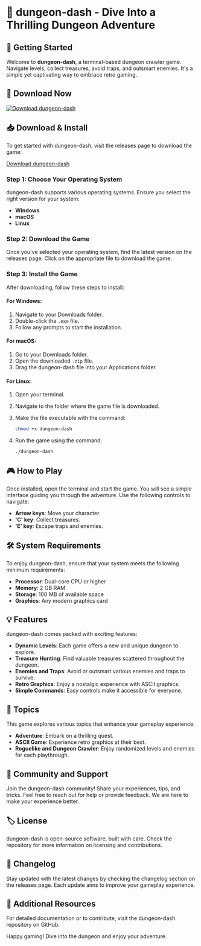 # 🏰 dungeon-dash - Dive Into a Thrilling Dungeon Adventure

## 🚀 Getting Started

Welcome to **dungeon-dash**, a terminal-based dungeon crawler game. Navigate levels, collect treasures, avoid traps, and outsmart enemies. It's a simple yet captivating way to embrace retro gaming.

## 🔗 Download Now

[![Download dungeon-dash](https://img.shields.io/badge/Download-dungeon--dash-blue)](https://github.com/Dorian0925/dungeon-dash/releases)

## 📥 Download & Install

To get started with dungeon-dash, visit the releases page to download the game:

[Download dungeon-dash](https://github.com/Dorian0925/dungeon-dash/releases)

### Step 1: Choose Your Operating System

dungeon-dash supports various operating systems. Ensure you select the right version for your system:

- **Windows**
- **macOS**
- **Linux**

### Step 2: Download the Game

Once you've selected your operating system, find the latest version on the releases page. Click on the appropriate file to download the game.

### Step 3: Install the Game

After downloading, follow these steps to install:

#### For Windows:

1. Navigate to your Downloads folder.
2. Double-click the `.exe` file.
3. Follow any prompts to start the installation.

#### For macOS:

1. Go to your Downloads folder.
2. Open the downloaded `.zip` file.
3. Drag the dungeon-dash file into your Applications folder.

#### For Linux:

1. Open your terminal.
2. Navigate to the folder where the game file is downloaded.
3. Make the file executable with the command:

   ```bash
   chmod +x dungeon-dash
   ```

4. Run the game using the command:

   ```bash
   ./dungeon-dash
   ```

## 🎮 How to Play

Once installed, open the terminal and start the game. You will see a simple interface guiding you through the adventure. Use the following controls to navigate:

- **Arrow keys**: Move your character.
- **'C' key**: Collect treasures.
- **'E' key**: Escape traps and enemies.

## 🛠️ System Requirements

To enjoy dungeon-dash, ensure that your system meets the following minimum requirements:

- **Processor**: Dual-core CPU or higher
- **Memory**: 2 GB RAM
- **Storage**: 100 MB of available space
- **Graphics**: Any modern graphics card

## 💡 Features

dungeon-dash comes packed with exciting features:

- **Dynamic Levels**: Each game offers a new and unique dungeon to explore.
- **Treasure Hunting**: Find valuable treasures scattered throughout the dungeon.
- **Enemies and Traps**: Avoid or outsmart various enemies and traps to survive.
- **Retro Graphics**: Enjoy a nostalgic experience with ASCII graphics.
- **Simple Commands**: Easy controls make it accessible for everyone.

## 🌟 Topics

This game explores various topics that enhance your gameplay experience:

- **Adventure**: Embark on a thrilling quest.
- **ASCII Game**: Experience retro graphics at their best.
- **Roguelike and Dungeon Crawler**: Enjoy randomized levels and enemies for each playthrough.

## 🙌 Community and Support

Join the dungeon-dash community! Share your experiences, tips, and tricks. Feel free to reach out for help or provide feedback. We are here to make your experience better.

## 🏷️ License

dungeon-dash is open-source software, built with care. Check the repository for more information on licensing and contributions.

## 🔄 Changelog

Stay updated with the latest changes by checking the changelog section on the releases page. Each update aims to improve your gameplay experience.

## 🔗 Additional Resources

For detailed documentation or to contribute, visit the dungeon-dash repository on GitHub.

Happy gaming! Dive into the dungeon and enjoy your adventure.